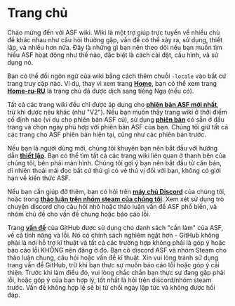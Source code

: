 # Trang chủ

Chào mừng đến với ASF wiki. Wiki là một trợ giúp trực tuyến về nhiều chủ đề khác nhau như câu hỏi thường gặp, vấn để có thể xảy ra, sử dụng, thiết lập, và nhiều hơn nữa. Đây là những gì bạn nên theo dõi nếu bạn muốn tìm hiểu ASF hoạt động như thế nào, đặc biệt là cách cài đặt, cấu hình, và sử dụng nó.

Bạn có thể đổi ngôn ngữ của wiki bằng cách thêm chuỗi `-locale` vào bất cứ trang truy cập nào. Ví dụ, thay vì xem trang **[Home](https://github.com/JustArchiNET/ArchiSteamFarm/wiki/Home)**, bạn có thể xem trang **[Home-ru-RU](https://github.com/JustArchiNET/ArchiSteamFarm/wiki/Home-ru-RU)** là trang chủ đã được dịch sang tiếng Nga (nếu có).

Tất cả các trang wiki đều chỉ được áp dụng cho **[phiên bản ASF mới nhất](https://github.com/JustArchiNET/ArchiSteamFarm/releases)**, trừ khi được nêu khác (như "V2"). Nếu bạn muốn thấy trang wiki ở thời điểm cố định nào (ví dụ cho phiên bản ASF cũ), sử dụng **[phiên bản](https://github.com/JustArchiNET/ArchiSteamFarm/wiki/_history)** có sẵn ở đầu trang và chọn ngày phù hợp với phiên bản ASF của bạn. Chúng tôi giữ tất cả các trang cho ASF phiên bản hiện tại, cũng như các phiên bản trước.

Nếu bạn là người dùng mới, chúng tôi khuyên bạn nên bắt đầu với hướng dẫn **[thiết lập](https://github.com/JustArchiNET/ArchiSteamFarm/wiki/Setting-up)**. Bạn có thể tìm tất cả các trang wiki liên quan ở thanh bên của chúng tôi, bên phải màn hình. Chúng tôi gợi ý bạn nên bắt đầu từ căn bản, dĩ nhiên thoải mái đọc bất cứ thứ gì có vẻ thú vị đối với bạn, không có giới hạn về kiến thức ASF.

Nếu bạn cần giúp đỡ thêm, bạn có hỏi trên **[máy chủ Discord](https://discord.gg/hSQgt8j)** của chúng tôi, hoặc trong **[thảo luận trên nhóm steam của chúng tôi](https://steamcommunity.com/groups/archiasf/discussions/1)**. Xem xét sử dụng trò chuyện discord cho câu hỏi nhỏ hoặc thảo luận vấn đề ASF phổ biến, và nhóm chủ đề cho vấn đề chung hoặc báo cáo lỗi.

Trang **[vấn đề](https://github.com/JustArchiNET/ArchiSteamFarm/issues)** của GitHub được sử dụng cho danh sách "cần làm" của ASF, về cả tính năng và lỗi. Nó có chính sách nghiêm ngặt hơn - GitHub không phải là nơi hỗ trợ kĩ thuật và tất cả các trường hợp không phải là góp ý hoặc báo cáo lỗi KHÔNG nên đăng ở đó. Bạn có discord ASF và nhóm Steam cho thảo luận chung, câu hỏi hoặc vấn đề kĩ thuật. Xin vui lòng tránh sử dụng trang vấn đề GitHub, trừ khi bạn thực sự muốn báo cáo lỗi hoặc góp ý cải thiện. Trước khi làm điều đó, vui lòng chắc chắn bạn thực sự đang gặp phải lỗi, hoặc góp ý của bạn hợp lý, tốt nhất là hỏi trên discord/nhóm steam trước. Vấn đề không hợp lệ sẽ bị từ chối ngay lập tức và không được hồi đáp.